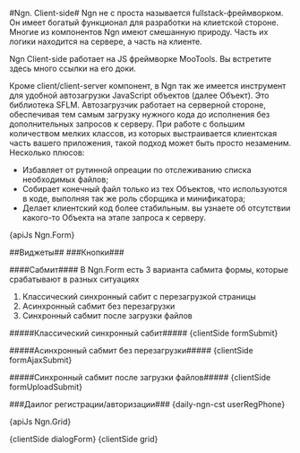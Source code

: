#Ngn. Client-side#
Ngn не с проста называется fullstack-фреймворком. Он имеет богатый функционал для
разработки на клиетской стороне. Многие из компонентов Ngn имеют смешанную природу.
Часть их логики находится на сервере, а часть на клиенте.

Ngn Client-side работает на JS фреймворке MooTools. Вы встретите здесь много ссылки на его доки.

Кроме client/client-server компонент, в Ngn так же имеется инструмент для удобной
автозагрузки JavaScript объектов (далее Объект). Это библиотека SFLM. Автозагрузчик работает на серверной
стороне, обеспечивая тем самым загрузку нужного кода до исполнения без дополнительных запросов
к серверу. При работе с большим количеством мелких классов, из которых выстраивается клиентская
часть вашего приложения, такой подход может быть просто незаменим. Несколько плюсов:

- Избавляет от рутинной опреации по отслеживанию списка необходимых файлов;
- Собирает конечный файл только из тех Объектов, что используются в коде, выполняя так же роль сборщика и минификатора;
- Делает клиентский код более стабильным. вы узнаете об отсутствии какого-то Объекта на этапе запроса к серверу.

{apiJs Ngn.Form}

##Виджеты##
###Кнопки###

   <a href=""></a>

####Сабмит####
В Ngn.Form есть 3 варианта сабмита формы, которые срабатывают в разных ситуациях

1. Классический синхронный сабит с перезагрузкой страницы
2. Асинхронный сабмит без перезагрузки
3. Синхронный сабмит после загрузки файлов

#####Классический синхронный сабит#####
{clientSide formSubmit}

#####Асинхронный сабмит без перезагрузки#####
{clientSide formAjaxSubmit}

#####Синхронный сабмит после загрузки файлов#####
{clientSide formUploadSubmit}

###Даилог регистрации/авторизации###
{daily-ngn-cst userRegPhone}

{apiJs Ngn.Grid}


{clientSide dialogForm}
{clientSide grid}